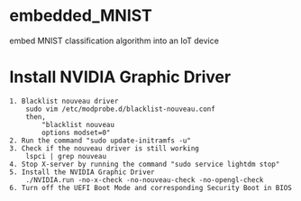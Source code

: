 # embedded_MNIST
embed MNIST classification algorithm into an IoT device

# Install NVIDIA Graphic Driver
	1. Blacklist nouveau driver
		sudo vim /etc/modprobe.d/blacklist-nouveau.conf
		then,
			"blacklist nouveau
			options modset=0"
	2. Run the command "sudo update-initramfs -u"
	3. Check if the nouveau driver is still working
		lspci | grep nouveau
	4. Stop X-server by running the command "sudo service lightdm stop"
	5. Install the NVIDIA Graphic Driver
		./NVIDIA.run -no-x-check -no-nouveau-check -no-opengl-check
	6. Turn off the UEFI Boot Mode and corresponding Security Boot in BIOS
